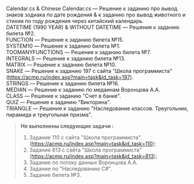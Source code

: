 Calendar.cs & Chinese Calendar.cs — Решение к заданию про вывод знаков зодиака по дате рождения & к заданию про вывод животного и стихии по году рождения через китайский календарь.  
DATETIME (1990 YEAR) & WITHOUT DATETIME — Решения к заданию билета №2.  
FUNCTION — Решение к заданию билета №15.  
SYSTEM10 — Решение к заданию билета №1.  
TOOMANYFUNCTIONS — Решение к заданию билета №7.  
INTEGRALS — Решение к заданию билета №13.  
MATRIX — Решение к заданию билета №10.  
SNAKE — Решение к заданию 197 с сайта "Школа программиста" (https://acmp.ru/index.asp?main=task&id_task=197).  
STRINGS — Решение к заданию билета №16.  
MEDIAN — Решение к заданию по медаинам Воронцова А.А.  
CLASS — Решение к заданию "Счет в банке".  
QUIZ — Решение к заданию "Викторина".  
TRIANGLE — Решение к заданию "Наследование классов. Треугольник, пирамида и треугольная призма".

> **Не выполнены следующие задачи :**
> 1. Задание 110 с сайта "Школа программиста" (https://acmp.ru/index.asp?main=task&id_task=110);
> 2. Задание 813 с сайта "Школа программиста" (https://acmp.ru/index.asp?main=task&id_task=813);
> 3. Задание по потоку данных Воронцова А.А.
> 4. Задание по "Наследованию C#".
> 5. Задание билета №3.
